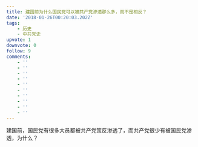 ```yaml
---
title: 建国前为什么国民党可以被共产党渗透那么多，而不是相反？
date: '2018-01-26T00:20:03.202Z'
tags:
    - 历史
    - 中共党史
upvote: 1
downvote: 0
follow: 9
comments:
    - ''
    - ''
    - ''
    - ''
    - ''
    - ''
    - ''
    - ''
    - ''
    - ''
---
```


建国前，国民党有很多大员都被共产党策反渗透了，而共产党很少有被国民党渗透，为什么？
